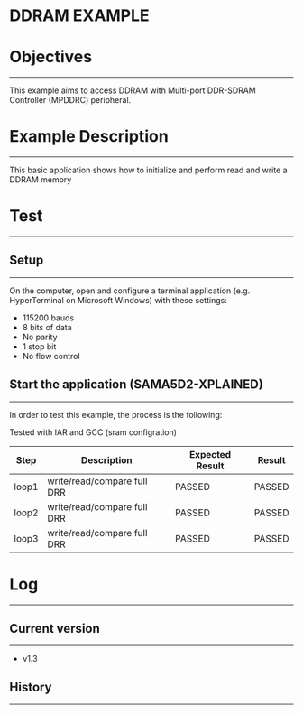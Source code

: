 DDRAM EXAMPLE
============

# Objectives
------------
This example aims to access DDRAM with Multi-port DDR-SDRAM Controller (MPDDRC)
peripheral.

# Example Description
---------------------
This basic application shows how to initialize and perform read and write a
DDRAM memory

# Test
------

## Setup
--------
On the computer, open and configure a terminal application
(e.g. HyperTerminal on Microsoft Windows) with these settings:
 - 115200 bauds
 - 8 bits of data
 - No parity
 - 1 stop bit
 - No flow control

## Start the application (SAMA5D2-XPLAINED)
--------
In order to test this example, the process is the following:

Tested with IAR and GCC (sram configration)

Step | Description | Expected Result | Result
-----|-------------|-----------------|-------
loop1 | write/read/compare full DRR | PASSED | PASSED
loop2 | write/read/compare full DRR | PASSED | PASSED
loop3 | write/read/compare full DRR | PASSED | PASSED

# Log
------

## Current version
--------
 - v1.3

## History
--------
